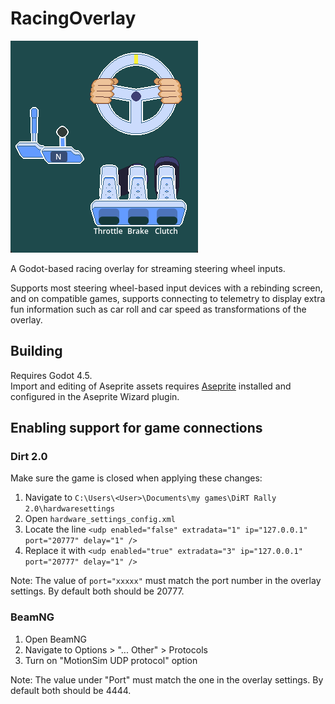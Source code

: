 # RacingOverlay

![cover](./cover.png)

A Godot-based racing overlay for streaming steering wheel inputs.

Supports most steering wheel-based input devices with a rebinding screen, and on compatible games, supports connecting to telemetry to display extra fun information such as car roll and car speed as transformations of the overlay.

## Building

Requires Godot 4.5.  
Import and editing of Aseprite assets requires [Aseprite](https://github.com/aseprite/aseprite) installed and configured in the Aseprite Wizard plugin.

## Enabling support for game connections

### Dirt 2.0

Make sure the game is closed when applying these changes:

1. Navigate to `C:\Users\<User>\Documents\my games\DiRT Rally 2.0\hardwaresettings`
2. Open `hardware_settings_config.xml`
3. Locate the line `<udp enabled="false" extradata="1" ip="127.0.0.1" port="20777" delay="1" />`
4. Replace it with `<udp enabled="true" extradata="3" ip="127.0.0.1" port="20777" delay="1" />`

Note: The value of `port="xxxxx"` must match the port number in the overlay settings. By default both should be 20777.

### BeamNG

1. Open BeamNG
2. Navigate to Options > "... Other" > Protocols
3. Turn on "MotionSim UDP protocol" option

Note: The value under "Port" must match the one in the overlay settings. By default both should be 4444.
